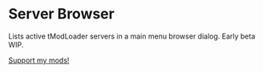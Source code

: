 # Server Browser

Lists active tModLoader servers in a main menu browser dialog. Early beta WIP.

[Support my mods!](https://www.patreon.com/hamstar0)